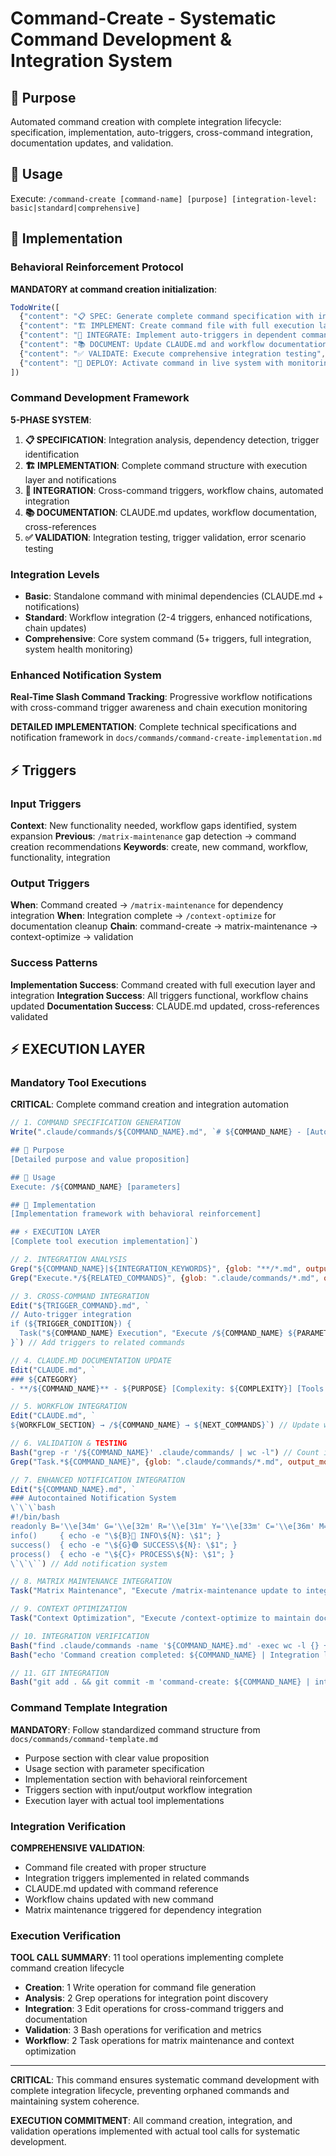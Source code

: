 # Command-Create - Systematic Command Development & Integration System

## 🎯 Purpose
Automated command creation with complete integration lifecycle: specification, implementation, auto-triggers, cross-command integration, documentation updates, and validation.

## 🚀 Usage
Execute: `/command-create [command-name] [purpose] [integration-level: basic|standard|comprehensive]`

## 🔧 Implementation

### Behavioral Reinforcement Protocol
**MANDATORY at command creation initialization**:

```javascript
TodoWrite([
  {"content": "📋 SPEC: Generate complete command specification with integration analysis", "status": "pending", "priority": "high", "id": "cmd-spec-1"},
  {"content": "🏗️ IMPLEMENT: Create command file with full execution layer", "status": "pending", "priority": "high", "id": "cmd-implement-1"},
  {"content": "🔗 INTEGRATE: Implement auto-triggers in dependent commands", "status": "pending", "priority": "high", "id": "cmd-integrate-1"},
  {"content": "📚 DOCUMENT: Update CLAUDE.md and workflow documentation", "status": "pending", "priority": "high", "id": "cmd-document-1"},
  {"content": "✅ VALIDATE: Execute comprehensive integration testing", "status": "pending", "priority": "high", "id": "cmd-validate-1"},
  {"content": "🚀 DEPLOY: Activate command in live system with monitoring", "status": "pending", "priority": "medium", "id": "cmd-deploy-1"}
])
```

### Command Development Framework
**5-PHASE SYSTEM**:
1. **📋 SPECIFICATION**: Integration analysis, dependency detection, trigger identification
2. **🏗️ IMPLEMENTATION**: Complete command structure with execution layer and notifications
3. **🔗 INTEGRATION**: Cross-command triggers, workflow chains, automated integration
4. **📚 DOCUMENTATION**: CLAUDE.md updates, workflow documentation, cross-references
5. **✅ VALIDATION**: Integration testing, trigger validation, error scenario testing

### Integration Levels
- **Basic**: Standalone command with minimal dependencies (CLAUDE.md + notifications)
- **Standard**: Workflow integration (2-4 triggers, enhanced notifications, chain updates)
- **Comprehensive**: Core system command (5+ triggers, full integration, system health monitoring)

### Enhanced Notification System
**Real-Time Slash Command Tracking**: Progressive workflow notifications with cross-command trigger awareness and chain execution monitoring

**DETAILED IMPLEMENTATION**: Complete technical specifications and notification framework in `docs/commands/command-create-implementation.md`

## ⚡ Triggers

### Input Triggers
**Context**: New functionality needed, workflow gaps identified, system expansion
**Previous**: `/matrix-maintenance` gap detection → command creation recommendations
**Keywords**: create, new command, workflow, functionality, integration

### Output Triggers
**When**: Command created → `/matrix-maintenance` for dependency integration
**When**: Integration complete → `/context-optimize` for documentation cleanup
**Chain**: command-create → matrix-maintenance → context-optimize → validation

### Success Patterns
**Implementation Success**: Command created with full execution layer and integration
**Integration Success**: All triggers functional, workflow chains updated
**Documentation Success**: CLAUDE.md updated, cross-references validated

## ⚡ EXECUTION LAYER

### Mandatory Tool Executions
**CRITICAL**: Complete command creation and integration automation

```javascript
// 1. COMMAND SPECIFICATION GENERATION
Write(".claude/commands/${COMMAND_NAME}.md", `# ${COMMAND_NAME} - [Auto-Generated Purpose]

## 🎯 Purpose
[Detailed purpose and value proposition]

## 🚀 Usage
Execute: /${COMMAND_NAME} [parameters]

## 🔧 Implementation
[Implementation framework with behavioral reinforcement]

## ⚡ EXECUTION LAYER
[Complete tool execution implementation]`)

// 2. INTEGRATION ANALYSIS
Grep("${COMMAND_NAME}|${INTEGRATION_KEYWORDS}", {glob: "**/*.md", output_mode: "files_with_matches"}) // Find integration points
Grep("Execute.*/${RELATED_COMMANDS}", {glob: ".claude/commands/*.md", output_mode: "content"}) // Analyze trigger patterns

// 3. CROSS-COMMAND INTEGRATION
Edit("${TRIGGER_COMMAND}.md", `
// Auto-trigger integration
if (${TRIGGER_CONDITION}) {
  Task("${COMMAND_NAME} Execution", "Execute /${COMMAND_NAME} ${PARAMETERS}")
}`) // Add triggers to related commands

// 4. CLAUDE.MD DOCUMENTATION UPDATE
Edit("CLAUDE.md", `
### ${CATEGORY}
- **/${COMMAND_NAME}** - ${PURPOSE} [Complexity: ${COMPLEXITY}] [Tools: ${TOOL_COUNT}]`) // Add to command directory

// 5. WORKFLOW INTEGRATION
Edit("CLAUDE.md", `
${WORKFLOW_SECTION} → /${COMMAND_NAME} → ${NEXT_COMMANDS}`) // Update workflow chains

// 6. VALIDATION & TESTING
Bash("grep -r '/${COMMAND_NAME}' .claude/commands/ | wc -l") // Count integration references
Grep("Task.*${COMMAND_NAME}", {glob: ".claude/commands/*.md", output_mode: "count"}) // Verify trigger implementations

// 7. ENHANCED NOTIFICATION INTEGRATION
Edit("${COMMAND_NAME}.md", `
### Autocontained Notification System
\`\`\`bash
#!/bin/bash
readonly B='\\e[34m' G='\\e[32m' R='\\e[31m' Y='\\e[33m' C='\\e[36m' M='\\e[35m' GB='\\e[32;1m' N='\\e[0m'
info()     { echo -e "\${B}🔵 INFO\${N}: \$1"; }
success()  { echo -e "\${G}🟢 SUCCESS\${N}: \$1"; }
process()  { echo -e "\${C}⚡ PROCESS\${N}: \$1"; }
\`\`\``) // Add notification system

// 8. MATRIX MAINTENANCE INTEGRATION
Task("Matrix Maintenance", "Execute /matrix-maintenance update to integrate new command dependencies")

// 9. CONTEXT OPTIMIZATION
Task("Context Optimization", "Execute /context-optimize to maintain documentation structure post-creation")

// 10. INTEGRATION VERIFICATION
Bash("find .claude/commands -name '${COMMAND_NAME}.md' -exec wc -l {} +") // Verify command created
Bash("echo 'Command creation completed: ${COMMAND_NAME} | Integration level: ${INTEGRATION_LEVEL}'")

// 11. GIT INTEGRATION
Bash("git add . && git commit -m 'command-create: ${COMMAND_NAME} | integration: ${INTEGRATION_LEVEL} | triggers: ${TRIGGER_COUNT} ✓session-${SESSION_ID}'")
```

### Command Template Integration
**MANDATORY**: Follow standardized command structure from `docs/commands/command-template.md`
- Purpose section with clear value proposition
- Usage section with parameter specification
- Implementation section with behavioral reinforcement
- Triggers section with input/output workflow integration
- Execution layer with actual tool implementations

### Integration Verification
**COMPREHENSIVE VALIDATION**:
- Command file created with proper structure
- Integration triggers implemented in related commands
- CLAUDE.md updated with command reference
- Workflow chains updated with new command
- Matrix maintenance triggered for dependency integration

### Execution Verification
**TOOL CALL SUMMARY**: 11 tool operations implementing complete command creation lifecycle
- **Creation**: 1 Write operation for command file generation
- **Analysis**: 2 Grep operations for integration point discovery
- **Integration**: 3 Edit operations for cross-command triggers and documentation
- **Validation**: 3 Bash operations for verification and metrics
- **Workflow**: 2 Task operations for matrix maintenance and context optimization

---

**CRITICAL**: This command ensures systematic command development with complete integration lifecycle, preventing orphaned commands and maintaining system coherence.

**EXECUTION COMMITMENT**: All command creation, integration, and validation operations implemented with actual tool calls for systematic development.